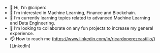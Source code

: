 - 👋 Hi, I’m @criperc
- 👀 I’m interested in Machine Learning, Finance and Blockchain.
- 🌱 I’m currently learning topics related to advanced Machine Learning and Data Engineering.
- 💞️ I’m looking to collaborate on any fun projects to increase my general experience.
- 📫 How to reach me (https://www.linkedin.com/in/ricardoperezcastillo/)[LinkedIn]

<!---
criperc/criperc is a ✨ special ✨ repository because its `README.md` (this file) appears on your GitHub profile.
You can click the Preview link to take a look at your changes.
--->
